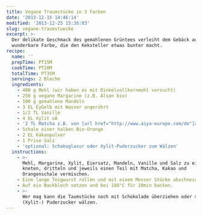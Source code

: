 ```yaml
---
title: Vegane Traumstücke in 3 Farben
date: '2013-12-15 14:46:14'
modified: '2013-12-25 15:36:03'
slug: vegane-traumstuecke
excerpt: >-
  Der delikate Geschmack des gemahlenen Grüntees verleiht dem Gebäck auch eine
  wunderbare Farbe, die den Keksteller etwas bunter macht. 
recipe:
  name: ''
  prepTime: PT15M
  cookTime: PT20M
  totalTime: PT35M
  servings: 2 Bleche
  ingredients:
    - 400 g Mehl (wir haben es mit Dinkelvollkornmehl versucht)
    - 250 g vegane Margarine (z.B. Alsan bio)
    - 100 g gemahlene Mandeln
    - 3 EL EyGelb mit Wasser angerührt
    - 1/2 TL Vanille
    - 4 EL Xylit oÄ
    - '2 TL Matcha z.B. von [url href="http://www.aiya-europe.com/de"]aiya[/url]'
    - Schale einer halben Bio-Orange
    - 2 EL Kakaopulver
    - 1 Prise Salz
    - 'optional: Schokoglasur oder Xylit-Puderzucker zum Wälzen'
  instructions:
    - >-
      Mehl, Margarine, Xylit, Eiersatz, Mandeln, Vanille und Salz zu einem Teig
      kneten, dritteln und jeweils einen Teil mit Matcha, Kakao und
      Orangenschale vermischen.
    - Eine lange Teigwurst rollen und mit einem Messer Stücke abschneiden.
    - Auf ein Backblech setzen und bei 180°C für 20min backen.
    - >-
      Wer mag kann die Taumstücke noch mit Schokolade überziehen oder sie in
      (Xylit-) Puderzucker wälzen.
---
```


[<!-- Image removed (no copyright): traumstücke-collage.jpg -->](https://www.veganblatt.com/i/traumstücke-collage.jpg)
